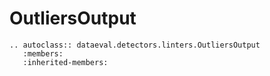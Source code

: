 # OutliersOutput

```{eval-rst}
.. autoclass:: dataeval.detectors.linters.OutliersOutput
   :members:
   :inherited-members:
```
